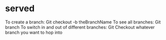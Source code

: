 # served

To create a branch:
Git checkout -b theBranchName
To see all branches:
Git branch
To switch in and out of different branches:
Git Checkout      whatever branch you want to hop into
